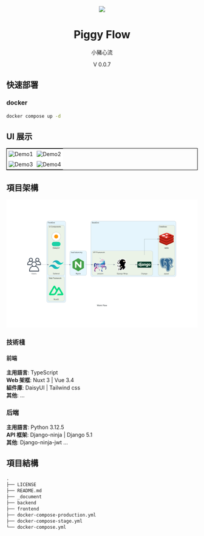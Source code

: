 <p align="center">
    <img width="192px" src="./docs/Logo/CY_Logo_Q2.png" >
</p>
<h1 align="center"><b>Piggy Flow</b></h1>

<p align="center">小豬心流</p>
<p align="center">V 0.0.7</p>

<main style="text-align: center;">

</main>

## 快速部署

### docker

```bash
docker compose up -d
```

## UI 展示

<table style="border-collapse: collapse; border: 1px solid black;">
  <tr>
    <td style="padding: 5px;background-color:#fff;"><img src= "" alt="Demo1"   /></td>
    <td style="padding: 5px;background-color:#fff;"><img src= "" alt="Demo2"   /></td>
  </tr>
  <tr>
    <td style="padding: 5px;background-color:#fff;"><img src= "" alt="Demo3"   /></td>
    <td style="padding: 5px;background-color:#fff;"><img src= "" alt="Demo4"   /></td>
  </tr>
</table>

## 項目架構

![](https://raw.githubusercontent.com/AnsonCar/PiggyFlow/v0.0.7/_document/vitepress/src/public/MainWorkFlow.png)

### 技術棧

#### 前端

**主用語言**: TypeScript  
**Web 架框**: Nuxt 3 | Vue 3.4  
**組件庫**: DaisyUI | Tailwind css  
**其他**: ...

### 后端

**主用語言**: Python 3.12.5  
**API 框架**: Django-ninja | Django 5.1  
**其他**: Django-ninja-jwt ...

## 項目結構

```
.
├── LICENSE
├── README.md
├── _document
├── backend
├── frontend
├── docker-compose-production.yml
├── docker-compose-stage.yml
└── docker-compose.yml
```

